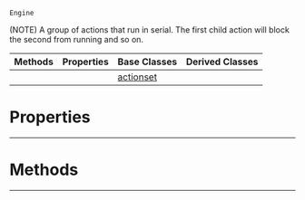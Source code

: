  `Engine`

(NOTE) A group of actions that run in serial. The first child action will block the second from running and so on.

|Methods|Properties|Base Classes|Derived Classes|
|---|---|---|---|
| | |[actionset](https://github.com/zeroengineteam/ZeroDocs/code_reference/class_reference/actionset.markdown)| |


 #  Properties


---  
 #  Methods


---  
 

 